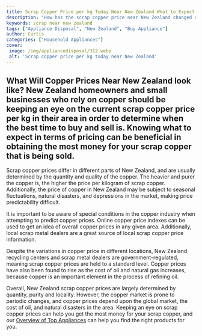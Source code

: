 ```yaml
---
title: Scrap Copper Price per kg Today Near New Zealand What to Expect
description: "How has the scrap copper price near New Zealand changed recently Find out if you should be expecting any major trends in the market and make an informed decision on your next purchase"
keywords: scrap near new zealand
tags: ["Appliance Disposal", "New Zealand", "Buy Appliance"]
author: Curtis
categories: ["Household Appliances"]
cover: 
 image: /img/appliancedisposal/312.webp
 alt: 'Scrap copper price per kg today near New Zealand'
---
```

## What Will Copper Prices Near New Zealand look like? New Zealand homeowners and small businesses who rely on copper should be keeping an eye on the current scrap copper price per kg in their area in order to determine when the best time to buy and sell is. Knowing what to expect in terms of pricing can be beneficial in obtaining the most money for your scrap copper that is being sold. 

Scrap copper prices differ in different parts of New Zealand, and are usually determined by the quantity and quality of the copper. The heavier and purer the copper is, the higher the price per kilogram of scrap copper. Additionally, the price of copper in New Zealand may be subject to seasonal fluctuations, natural disasters, and depressions in the market, making price predictability difficult. 

It is important to be aware of special conditions in the copper industry when attempting to predict copper prices. Online copper price indexes can be used to get an idea of overall copper prices in any given area. Additionally, local scrap metal dealers are a great source of local scrap copper price information. 

Despite the variations in copper price in different locations, New Zealand recycling centers and scrap metal dealers are government-regulated, meaning scrap copper prices are held to a standard level. Copper prices have also been found to rise as the cost of oil and natural gas increases, because copper is an important element in the process of refining oil.

Overall, New Zealand scrap copper prices are largely determined by quantity, purity and locality. However, the copper market is prone to periodic changes, and copper prices depend upon the global market, the cost of oil, and natural disasters in the area. Keeping an eye on scrap copper prices can help you get the most money for your scrap copper, and our [Overview of Top Appliances](./pages/appliance-overview) can help you find the right products for you.
